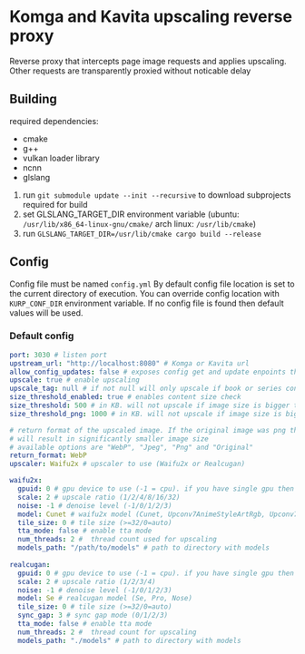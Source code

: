 # Komga and Kavita upscaling reverse proxy

Reverse proxy that intercepts page image requests and applies upscaling. Other requests are transparently proxied
without noticable delay

## Building

required dependencies:

- cmake
- g++
- vulkan loader library
- ncnn 
- glslang

1. run `git submodule update --init --recursive` to download subprojects required for build
2. set GLSLANG_TARGET_DIR environment variable (ubuntu: `/usr/lib/x86_64-linux-gnu/cmake/` arch linux: `/usr/lib/cmake`)
3. run `GLSLANG_TARGET_DIR=/usr/lib/cmake cargo build --release`


## Config

Config file must be named `config.yml`
By default config file location is set to the current directory of execution. You can override config location
with `KURP_CONF_DIR` environment variable. If no config file is found then default values will be used.

### Default config

```yaml
port: 3030 # listen port
upstream_url: "http://localhost:8080" # Komga or Kavita url
allow_config_updates: false # exposes config get and update enpoints that allow runtime config updates
upscale: true # enable upscaling
upscale_tag: null # if not null will only upscale if book or series contains specified tag. Komga only
size_threshold_enabled: true # enables content size check
size_threshold: 500 # in KB. will not upscale if image size is bigger than specified size
size_threshold_png: 1000 # in KB. will not upscale if image size is bigger than specified size. PNG only

# return format of the upscaled image. If the original image was png then converting for example to webp 
# will result in significantly smaller image size
# available options are "WebP", "Jpeg", "Png" and "Original"
return_format: WebP
upscaler: Waifu2x # upscaler to use (Waifu2x or Realcugan)

waifu2x:
  gpuid: 0 # gpu device to use (-1 = cpu). if you have single gpu then this should usually be 0
  scale: 2 # upscale ratio (1/2/4/8/16/32)
  noise: -1 # denoise level (-1/0/1/2/3)
  model: Cunet # waifu2x model (Cunet, Upconv7AnimeStyleArtRgb, Upconv7Photo)
  tile_size: 0 # tile size (>=32/0=auto)
  tta_mode: false # enable tta mode
  num_threads: 2 #  thread count used for upscaling
  models_path: "/path/to/models" # path to directory with models
  
realcugan:
  gpuid: 0 # gpu device to use (-1 = cpu). if you have single gpu then this should usually be 0
  scale: 2 # upscale ratio (1/2/3/4)
  noise: -1 # denoise level (-1/0/1/2/3)
  model: Se # realcugan model (Se, Pro, Nose)
  tile_size: 0 # tile size (>=32/0=auto)
  sync_gap: 3 # sync gap mode (0/1/2/3)
  tta_mode: false # enable tta mode
  num_threads: 2 #  thread count for upscaling
  models_path: "./models" # path to directory with models

```